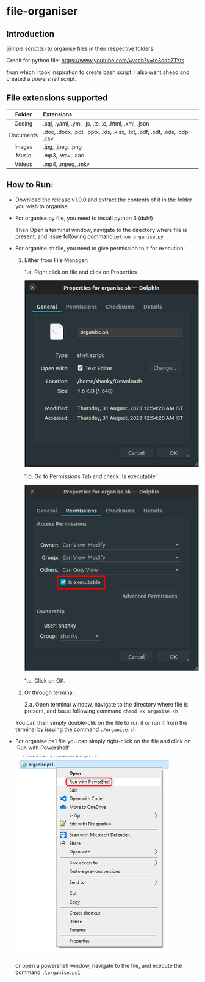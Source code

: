 # file-organiser

## Introduction

Simple script(s) to organise files in their respective folders.

Credit for python file: https://www.youtube.com/watch?v=te3dabZ1Yts

from which I took inspiration to create bash script. I also went ahead and created a powershell script.

## File extensions supported

|  Folder   | Extensions                                                                |
| :-------: | :------------------------------------------------------------------------ |
|  Coding   | .sql, .yaml, .yml, .js, .ts, .c, .html, .xml, .json                       |
| Documents | .doc, .docx, .ppt, .pptx, .xls, .xlsx, .txt, .pdf, .odt, .ods, .odp, .csv |
|  Images   | .jpg, .jpeg, .png                                                         |
|   Music   | .mp3, .wav, .aac                                                          |
|  Videos   | .mp4, .mpeg, .mkv                                                         |

## How to Run:

- Download the release v1.0.0 and extract the contents of it in the folder you wish to organise.

- For organise.py file, you need to install python 3 (duh!)

  Then Open a terminal window, navigate to the directory where file is present, and issue following command `python organise.py`

- For organise.sh file, you need to give permission to it for execution:

  1. Either from File Manager:

     1.a. Right click on file and click on Properties

     ![Alt text](/assets/properties.png)

     1.b. Go to Permissions Tab and check 'Is executable'

     ![Alt text](/assets/permissions.png)

     1.c. Click on OK.

  2. Or through terminal:

     2.a. Open terminal window, navigate to the directory where file is present, and issue following command `chmod +x organise.sh`

  You can then simply double-clik on the file to run it or run it from the terminal by issuing the command `./organise.sh`

- For organise.ps1 file you can simply right-click on the file and click on 'Run with Powershell'

  ![Alt text](/assets/powershell-1.png)

  or open a powershell window, navigate to the file, and execute the command `.\organise.ps1`

